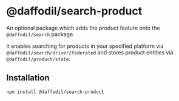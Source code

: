 # @daffodil/search-product

An optional package which adds the product feature onto the `@daffodil/search` package.

It enables searching for products in your specified platform via `@daffodil/search/driver/federated` and stores product entities via `@daffodil/product/state`.

## Installation

```
npm install @daffodil/search-product
```
